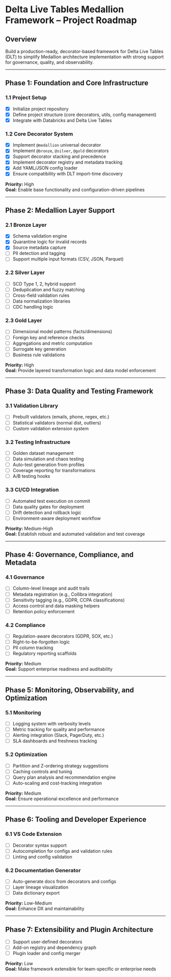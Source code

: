 # Delta Live Tables Medallion Framework – Project Roadmap

## Overview

Build a production-ready, decorator-based framework for Delta Live Tables (DLT) to simplify Medallion architecture implementation with strong support for governance, quality, and observability.

---

## Phase 1: Foundation and Core Infrastructure

### 1.1 Project Setup  
- [x] Initialize project repository  
- [x] Define project structure (core decorators, utils, config management)  
- [x] Integrate with Databricks and Delta Live Tables

### 1.2 Core Decorator System  
- [x] Implement `@medallion` universal decorator  
- [x] Implement `@bronze`, `@silver`, `@gold` decorators  
- [x] Support decorator stacking and precedence  
- [x] Implement decorator registry and metadata tracking  
- [x] Add YAML/JSON config loader  
- [x] Ensure compatibility with DLT import-time discovery

**Priority:** High  
**Goal:** Enable base functionality and configuration-driven pipelines

---

## Phase 2: Medallion Layer Support

### 2.1 Bronze Layer  
- [x] Schema validation engine  
- [x] Quarantine logic for invalid records  
- [x] Source metadata capture  
- [ ] PII detection and tagging  
- [ ] Support multiple input formats (CSV, JSON, Parquet)

### 2.2 Silver Layer  
- [ ] SCD Type 1, 2, hybrid support  
- [ ] Deduplication and fuzzy matching  
- [ ] Cross-field validation rules  
- [ ] Data normalization libraries  
- [ ] CDC handling logic

### 2.3 Gold Layer  
- [ ] Dimensional model patterns (facts/dimensions)  
- [ ] Foreign key and reference checks  
- [ ] Aggregations and metric computation  
- [ ] Surrogate key generation  
- [ ] Business rule validations

**Priority:** High  
**Goal:** Provide layered transformation logic and data model enforcement

---

## Phase 3: Data Quality and Testing Framework

### 3.1 Validation Library  
- [ ] Prebuilt validators (emails, phone, regex, etc.)  
- [ ] Statistical validators (normal dist, outliers)  
- [ ] Custom validation extension system

### 3.2 Testing Infrastructure  
- [ ] Golden dataset management  
- [ ] Data simulation and chaos testing  
- [ ] Auto-test generation from profiles  
- [ ] Coverage reporting for transformations  
- [ ] A/B testing hooks

### 3.3 CI/CD Integration  
- [ ] Automated test execution on commit  
- [ ] Data quality gates for deployment  
- [ ] Drift detection and rollback logic  
- [ ] Environment-aware deployment workflow

**Priority:** Medium-High  
**Goal:** Establish robust and automated validation and test coverage

---

## Phase 4: Governance, Compliance, and Metadata

### 4.1 Governance  
- [ ] Column-level lineage and audit trails  
- [ ] Metadata registration (e.g., Collibra integration)  
- [ ] Sensitivity tagging (e.g., GDPR, CCPA classifications)  
- [ ] Access control and data masking helpers  
- [ ] Retention policy enforcement

### 4.2 Compliance  
- [ ] Regulation-aware decorators (GDPR, SOX, etc.)  
- [ ] Right-to-be-forgotten logic  
- [ ] PII column tracking  
- [ ] Regulatory reporting scaffolds

**Priority:** Medium  
**Goal:** Support enterprise readiness and auditability

---

## Phase 5: Monitoring, Observability, and Optimization

### 5.1 Monitoring  
- [ ] Logging system with verbosity levels  
- [ ] Metric tracking for quality and performance  
- [ ] Alerting integration (Slack, PagerDuty, etc.)  
- [ ] SLA dashboards and freshness tracking

### 5.2 Optimization  
- [ ] Partition and Z-ordering strategy suggestions  
- [ ] Caching controls and tuning  
- [ ] Query plan analysis and recommendation engine  
- [ ] Auto-scaling and cost-tracking integration

**Priority:** Medium  
**Goal:** Ensure operational excellence and performance

---

## Phase 6: Tooling and Developer Experience

### 6.1 VS Code Extension  
- [ ] Decorator syntax support  
- [ ] Autocompletion for configs and validation rules  
- [ ] Linting and config validation

### 6.2 Documentation Generator  
- [ ] Auto-generate docs from decorators and configs  
- [ ] Layer lineage visualization  
- [ ] Data dictionary export

**Priority:** Low-Medium  
**Goal:** Enhance DX and maintainability

---

## Phase 7: Extensibility and Plugin Architecture

- [ ] Support user-defined decorators  
- [ ] Add-on registry and dependency graph  
- [ ] Plugin loader and config merger

**Priority:** Low  
**Goal:** Make framework extensible for team-specific or enterprise needs